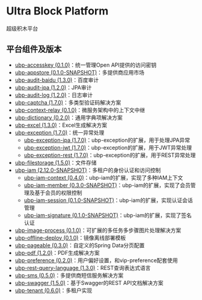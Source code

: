 # Ultra Block Platform

超级积木平台

## 平台组件及版本

* [ubp-accesskey (0.1.0)](ubp-accesskey/README.md)：统一管理Open API提供的访问密钥
* [ubp-appstore (0.1.0-SNAPSHOT)](ubp-appstore/README.md)：多提供商应用市场
* [ubp-audit-baidu (1.3.0)](ubp-audit-baidu/README.md)：百度审计
* [ubp-audit-jpa (1.2.0)](ubp-audit-jpa/README.md)：JPA审计
* [ubp-audit-log (1.2.0)](ubp-audit-log/README.md)：日志审计
* [ubp-captcha (1.7.0)](ubp-captcha/README.md)：多类型验证码解决方案
* [ubp-context-relay (0.1.0)](ubp-context-relay/README.md)：微服务架构中的上下文中继
* [ubp-dictionary (0.2.0)](ubp-dictionary/README.md)：通用字典项解决方案
* [ubp-excel (1.3.0)](ubp-excel/README.md)：Excel生成解决方案
* [ubp-exception (1.7.0)](ubp-exception/README.md)：统一异常处理
    * [ubp-exception-jpa (1.7.0)](ubp-exception-jpa/README.md)：ubp-exception的扩展，用于处理JPA异常
    * [ubp-exception-jwt (1.7.0)](ubp-exception-jwt/README.md)：ubp-exception的扩展，用于JWT异常处理
    * [ubp-exception-rest (1.7.0)](ubp-exception-rest/README.md)：ubp-exception的扩展，用于REST异常处理
* [ubp-filestorage (1.5.0)](ubp-filestorage/README.md)：文件存储
* [ubp-iam (2.12.0-SNAPSHOT)](ubp-iam/README.md)：多租户的身份认证和访问控制
    * [ubp-iam-context (0.4.0)](ubp-iam-context/README.md)：ubp-iam的扩展，实现了多种IAM上下文
    * [ubp-iam-member (0.3.0-SNAPSHOT)](ubp-iam-member/README.md)：ubp-iam的扩展，实现了会员管理及基于会员的权限控制
    * [ubp-iam-session (0.1.0-SNAPSHOT)](ubp-iam-session/README.md)：ubp-iam的扩展，实现认证会话管理
    * [ubp-iam-signature (0.1.0-SNAPSHOT)](ubp-iam-signature/README.md)：ubp-iam的扩展，实现了签名认证
* [ubp-image-process (0.1.0)](ubp-image-process/README.md)：可扩展的多任务多步骤图片处理解决方案
* [ubp-offline-deploy (0.1.0)](ubp-offline-deploy/README.md)：镜像离线部署模板
* [ubp-pageable (0.3.0)](ubp-pageable/README.md)：自定义的Spring Data分页配置
* [ubp-pdf (1.2.0)](ubp-pdf/README.md)：PDF生成解决方案
* [ubp-preference (0.2.0)](ubp-preference/README.md)：用户偏好设置，和vip-preference配套使用
* [ubp-rest-query-language (1.3.0)](ubp-rest-query-language/README.md)：REST查询表达式语言
* [ubp-sms (0.5.0)](ubp-sms/README.md)：多提供商短信服务解决方案
* [ubp-swagger (1.5.0)](ubp-swagger/README.md)：基于Swagger的REST API文档解决方案
* [ubp-tenant (0.6.0)](ubp-tenant/README.md)：多租户实现